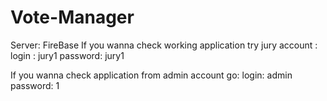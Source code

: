 # Vote-Manager
Server: FireBase
If you wanna check working application try jury account : 
login : jury1
password: jury1 

If you wanna check application from admin account go: 
login: admin
password: 1
